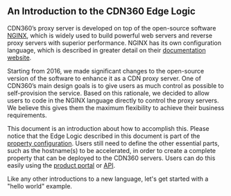## An Introduction to the CDN360 Edge Logic

CDN360’s proxy server is developed on top of the open-source software [NGINX](nginx.org), which is widely used to build powerful web servers and reverse proxy servers with superior performance. NGINX has its own configuration language, which is described in greater detail on their [documentation website](http://nginx.org/en/docs/).

Starting from 2016, we made significant changes to the open-source version of the software to enhance it as a CDN proxy server. One of CDN360’s main design goals is to give users as much control as possible to self-provision the service. Based on this rationale, we decided to allow users to code in the NGINX language directly to control the proxy servers. We believe this gives them the maximum flexibility to achieve their business requirements.

This document is an introduction about how to accomplish this. Please notice that the Edge Logic described in this document is part of the [property configuration](/apidocs#operation/createProperty). Users still need to define the other essential parts, such as the hostname(s) to be accelerated, in order to create a complete property that can be deployed to the CDN360 servers. Users can do this easily using the [product portal](https://console.cdnetworks.com/cdn) or [API](/apidocs).

Like any other introductions to a new language, let's get started with a "hello world" example.
